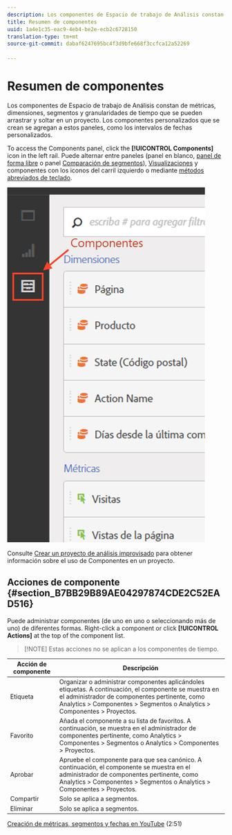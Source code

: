 ```yaml
---
description: Los componentes de Espacio de trabajo de Análisis constan de métricas, dimensiones, segmentos y granularidades de tiempo que se pueden arrastrar y soltar en un proyecto. Los componentes personalizados que se crean se agregan a estos paneles, como los intervalos de fechas personalizados.
title: Resumen de componentes
uuid: 1a4e1c35-eac9-4eb4-be2e-ecb2c6728150
translation-type: tm+mt
source-git-commit: dabaf6247695bc4f3d9bfe668f3ccfca12a52269

---
```



# Resumen de componentes

Los componentes de Espacio de trabajo de Análisis constan de métricas, dimensiones, segmentos y granularidades de tiempo que se pueden arrastrar y soltar en un proyecto. Los componentes personalizados que se crean se agregan a estos paneles, como los intervalos de fechas personalizados.

To access the Components panel, click the **[!UICONTROL Components]** icon in the left rail. Puede alternar entre paneles (panel en blanco, [panel de forma libre](/help/analyze/analysis-workspace/visualizations/freeform-table.md) o panel [Comparación de segmentos](/help/analyze/analysis-workspace/c-panels/c-segment-comparison/segment-comparison.md)), [Visualizaciones](/help/analyze/analysis-workspace/visualizations/freeform-analysis-visualizations.md) y componentes con los iconos del carril izquierdo o mediante [métodos abreviados de teclado](/help/analyze/analysis-workspace/build-workspace-project/fa-shortcut-keys.md).

![](assets/components.png)

Consulte [Crear un proyecto de análisis improvisado](/help/analyze/analysis-workspace/build-workspace-project/t-freeform-project.md) para obtener información sobre el uso de Componentes en un proyecto.

## Acciones de componente {#section_B7BB29B89AE04297874CDE2C52EAD516}

Puede administrar componentes (de uno en uno o seleccionando más de uno) de diferentes formas. Right-click a component or click **[!UICONTROL Actions]** at the top of the component list.

>[!NOTE] Estas acciones no se aplican a los componentes de tiempo.

| Acción de componente | Descripción |
|--- |--- |
| Etiqueta | Organizar o administrar componentes aplicándoles etiquetas. A continuación, el componente se muestra en el administrador de componentes pertinente, como Analytics > Componentes > Segmentos o Analytics > Componentes > Proyectos. |
| Favorito | Añada el componente a su lista de favoritos. A continuación, se muestra en el administrador de componentes pertinente, como Analytics > Componentes > Segmentos o Analytics > Componentes > Proyectos. |
| Aprobar | Apruebe el componente para que sea canónico. A continuación, el componente se muestra en el administrador de componentes pertinente, como Analytics > Componentes > Segmentos o Analytics > Componentes > Proyectos. |
| Compartir | Solo se aplica a segmentos. |
| Eliminar | Solo se aplica a segmentos. |

[Creación de métricas, segmentos y fechas en YouTube](https://www.youtube.com/watch?v=XXJuNAte8E8&amp;index=25&amp;list=PL2tCx83mn7GuNnQdYGOtlyCu0V5mEZ8sS) (2:51)
